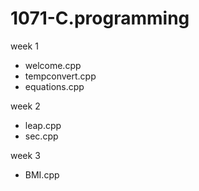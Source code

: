 # 1071-C.programming

week 1
* welcome.cpp
* tempconvert.cpp
* equations.cpp

week 2
* leap.cpp
* sec.cpp

week 3
* BMI.cpp
